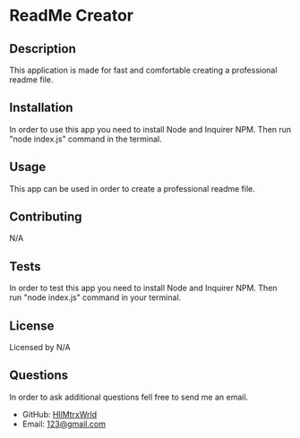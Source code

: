 # ReadMe Creator

## Description
This application is made for fast and comfortable creating a professional readme file.

## Installation
In order to use this app you need to install Node and Inquirer NPM. Then run "node index.js" command in the terminal.

## Usage
This app can be used in order to create a professional readme file.

## Contributing
N/A

## Tests
In order to test this app you need to install Node and Inquirer NPM. Then run "node index.js" command in your terminal.

## License
Licensed by N/A

## Questions
In order to ask additional questions fell free to send me an email.
* GitHub: [HllMtrxWrld](https://github.com/HllMtrxWrld)
* Email: 123@gmail.com

